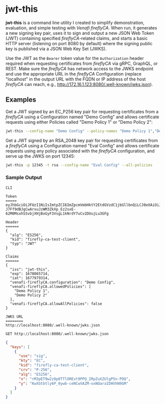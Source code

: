# jwt-this

**jwt-this** is a command line utility I created to simplify demonstration, evaluation, and
simple testing with *Venafi fireflyCA*.  When run, it generates a new signing key pair,
uses it to sign and output a new JSON Web Token (JWT) containing specified *fireflyCA*-related
claims, and starts a basic HTTP server (listening on port 8080 by default) where the
signing public key is published via a JSON Web Key Set (JWKS).  

Use the JWT as the `Bearer` token value for the `Authorization` header required when requesting
certificates from *fireflyCA* via gRPC, GraphQL, or REST.  Make sure the *fireflyCA* has network
access to the JWKS endpoint and use the appropriate URL in the *fireflyCA* Configuration (replace
"localhost" in the output URL with the FQDN or IP address of the host *fireflyCA* can reach,
e.g., http://172.16.1.123:8080/.well-known/jwks.json).

## Examples

Get a JWT signed by an EC_P256 key pair for requesting certificates from a *fireflyCA* using 
a Configuration named "Demo Config" and allows certificate requests using either Policies called
"Demo Policy 1" or "Demo Policy 2":
```sh
jwt-this --config-name "Demo Config" --policy-names "Demo Policy 1","Demo Policy 2"
```

Get a JWT signed by an RSA_2048 key pair for requesting certificates from a *fireflyCA* using
a Configuration named "Eval Config" and allows certificate requests using any policy associated
with the *fireflyCA* configuration, and serve up the JWKS on port 12345:
```sh
jwt-this -p 12345 -t rsa --config-name "Eval Config" --all-policies
```

### Sample Output
`CLI`
```
Token
=====
eyJhbGciOiJFUzI1NiIsImtpZCI6ImZpcmVmbHktY2EtdGVzdC1jbGllbnQiLCJ0eXAiOiJKV1QifQ.eyJpc3MiOiJqd3QtdGhpcyIsImV4cCI6MTY3ODA2NTcxNCwiaWF0IjoxNjc3OTc5MzE0LCJ2ZW5hZmktZmlyZWZseUNBLmNvbmZpZ3VyYXRpb24iOiJEZW1vIENvbmZpZyIsInZlbmFmaS1maXJlZmx5Q0EuYWxsb3dlZFBvbGljaWVzIjpbIkRlbW8gUG9saWN5IDEiLCJEZW1vIFBvbGljeSAyIl0sInZlbmFmaS1maXJlZmx5Q0EuYWxsb3dBbGxQb2xpY2llcyI6ZmFsc2V9.8494nS-J7Ff9dBJgCwArxuJzWM3ZkXp_Ez2sxE-62M0MsxhSSvbjXHjBxGyF3VsgL1kNrdY7uCv2DUujLu3GFg

Header
======
{
  "alg": "ES256",
  "kid": "firefly-ca-test-client",
  "typ": "JWT"
}

Claims
======
{
  "iss": "jwt-this",
  "exp": 1678065714,
  "iat": 1677979314,
  "venafi-fireflyCA.configuration": "Demo Config",
  "venafi-fireflyCA.allowedPolicies": [
    "Demo Policy 1",
    "Demo Policy 2"
  ],
  "venafi-fireflyCA.allowAllPolicies": false
}

JWKS URL
========
http://localhost:8080/.well-known/jwks.json
```

`GET http://localhost:8080/.well-known/jwks.json`
```json
{
  "keys": [
    {
      "use": "sig",
      "kty": "EC",
      "kid": "firefly-ca-test-client",
      "crv": "P-256",
      "alg": "ES256",
      "x": "rM3pET9w2z8p0TTlOREvt9PPQ_IRpZuXZUlgP5n-PDQ",
      "y": "KwXGtbtly6P_0ywb-ceNCwVAZM-oxNOaraIDHVhN9GM"
    }
  ]
}
```